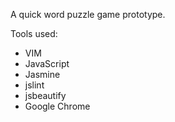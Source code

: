 A quick word puzzle game prototype.

Tools used:

  - VIM
  - JavaScript
  - Jasmine
  - jslint
  - jsbeautify
  - Google Chrome
